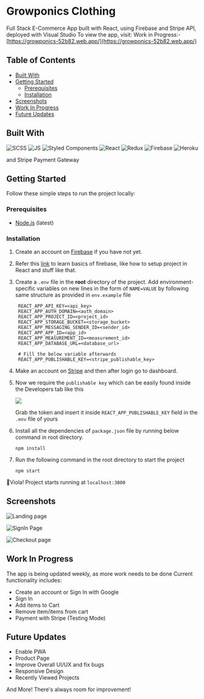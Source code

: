 # Growponics Clothing
Full Stack E-Commerce App built with React, using Firebase and Stripe API, deployed with Visual Studio 
To view the app, visit: Work in Progress:- [https://growponics-52b82.web.app/](https://growponics-52b82.web.app/)

## Table of Contents

* [Built With](#built-with)
* [Getting Started](#getting-started)
  * [Prerequisites](#prerequisites)
  * [Installation](#installation)
* [Screenshots](#screenshots)
* [Work In Progress](#work-in-progress)
* [Future Updates](#future-updates)

## Built With

<p float = "left">

<img alt="SCSS" src="https://img.shields.io/badge/Sass-CC6699?style=for-the-badge&logo=sass&logoColor=white" />

<img alt="JS" src="https://img.shields.io/badge/-JavaScript-F7DF1E?style=flat-square&logo=javascript&logoColor=black">

<img alt="Styled Components" src="https://img.shields.io/badge/styled--components-DB7093?style=for-the-badge&logo=styled-components&logoColor=white" />

<img alt="React" src="https://img.shields.io/badge/-React-61DAFB?style=flat-square&logo=react&logoColor=white" />

<img alt="Redux" src="https://img.shields.io/badge/Redux-593D88?style=for-the-badge&logo=redux&logoColor=white" />

<img alt="Firebase" src="https://img.shields.io/badge/firebase-ffca28?style=for-the-badge&logo=firebase&logoColor=black" />

<img alt="Heroku" src="https://img.shields.io/badge/-Heroku-430098?style=flat-square&logo=heroku&logoColor=white" />
  
and Stripe Payment Gateway

</p>

## Getting Started

Follow these simple steps to run the project locally:

### Prerequisites

- [Node.js](https://nodejs.org/en/) (latest)

### Installation

1. Create an account on [Firebase](https://firebase.google.com/) if you have not yet.
2. Refer this [link](https://www.youtube.com/watch?v=PKwu15ldZ7k) to learn basics of firebase, like how to setup project in React and stuff like that.
3. Create a `.env` file in the <b>root</b> directory of the project. Add environment-specific variables on new lines in the form of `NAME=VALUE` by following same structure as provided in `env.example` file

   ```dosini
    REACT_APP_API_KEY=<api_key>
    REACT_APP_AUTH_DOMAIN=<auth_domain>
    REACT_APP_PROJECT_ID=<project_id>
    REACT_APP_STORAGE_BUCKET=<storage_bucket>
    REACT_APP_MESSAGING_SENDER_ID=<sender_id>
    REACT_APP_APP_ID=<app_id>
    REACT_APP_MEASUREMENT_ID=<measurement_id>
    REACT_APP_DATABASE_URL=<database_url>
    
    # Fill the below variable afterwards
    REACT_APP_PUBLISHABLE_KEY=<stripe_publishable_key>
   ```
   
4. Make an account on [Stripe](https://stripe.com/en-in) and then after login go to dashboard.
5. Now we require the `publishable key` which can be easily found inside the Developers tab like this

   <img src="https://user-images.githubusercontent.com/60403638/120120836-a79d0f80-c1bd-11eb-887b-8bbd29c979a5.jpg"/>
   
   Grab the token and insert it inside `REACT_APP_PUBLISHABLE_KEY` field in the `.env` file of yours

6. Install all the dependencies of `package.json` file by running below command in root directory.

   ```
   npm install
   ```
   
7. Run the following command in the root directory to start the project

   ```
   npm start
   ```
   
🥳Viola! Project starts running at `localhost:3000`

## Screenshots
![Landing page](https://user-images.githubusercontent.com/60403638/83971127-2aff8a00-a8f7-11ea-8cc6-f5205cc4d25b.jpg)

![SignIn Page](https://user-images.githubusercontent.com/60403638/83971151-5aae9200-a8f7-11ea-91da-c364f9c73a5f.jpg)

![Checkout page](https://user-images.githubusercontent.com/60403638/83971158-69954480-a8f7-11ea-9d5e-ec90cab6736b.jpg)


## Work In Progress
The app is being  updated weekly, as more work needs to be done
Current functionality includes:
* Create an account or Sign In with Google
* Sign In
* Add items to Cart
* Remove item/items from cart
* Payment with Stripe (Testing Mode)

## Future Updates
* Enable PWA
* Product Page
* Improve Overall UI/UX and fix bugs
* Responsive Design
* Recently Viewed Projects

And More! There's always room for improvement!
